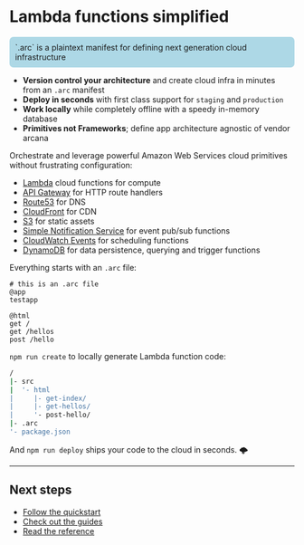 # Lambda functions simplified

<div style=background:lightblue;padding:10px;border-radius:7px;>`.arc` is a plaintext manifest for defining next generation cloud infrastructure</div>

- **Version control your architecture** and create cloud infra in minutes from an `.arc` manifest
- **Deploy in seconds** with first class support for `staging` and `production`
- **Work locally** while completely offline with a speedy in-memory database
- **Primitives not Frameworks**; define app architecture agnostic of vendor arcana

Orchestrate and leverage powerful Amazon Web Services cloud primitives without frustrating configuration: 

- [Lambda](https://aws.amazon.com/lambda/) cloud functions for compute 
- [API Gateway](https://aws.amazon.com/api-gateway/) for HTTP route handlers
- [Route53](https://aws.amazon.com/route53) for DNS
- [CloudFront](https://aws.amazon.com/cloudfront/) for CDN
- [S3](https://aws.amazon.com/s3/) for static assets
- [Simple Notification Service](https://aws.amazon.com/sns/) for event pub/sub functions
- [CloudWatch Events](https://docs.aws.amazon.com/lambda/latest/dg/with-scheduled-events.html) for scheduling functions
- [DynamoDB](https://aws.amazon.com/dynamodb/) for data persistence, querying and trigger functions

Everything starts with an `.arc` file:

```arc
# this is an .arc file
@app
testapp

@html
get /
get /hellos
post /hello
```

`npm run create` to locally generate Lambda function code:

```bash
/
|- src
|  '- html
|     |- get-index/
|     |- get-hellos/
|     '- post-hello/
|- .arc
'- package.json
```

And `npm run deploy` ships your code to the cloud in seconds. <span class=cloud>&#x1f329;</span>

---

## Next steps

- [Follow the quickstart](/quickstart)
- [Check out the guides](/guides/offline)
- [Read the reference](/reference)
